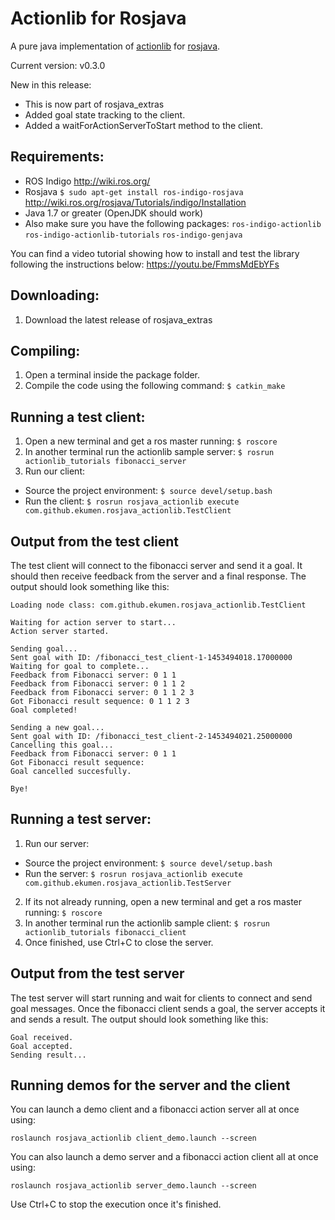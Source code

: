 # Actionlib for Rosjava
A pure java implementation of [actionlib](http://wiki.ros.org/actionlib) for [rosjava](http://wiki.ros.org/rosjava).

Current version: v0.3.0

New in this release:
* This is now part of rosjava_extras
* Added goal state tracking to the client.
* Added a waitForActionServerToStart method to the client.

## Requirements:
* ROS Indigo http://wiki.ros.org/
* Rosjava ```$ sudo apt-get install ros-indigo-rosjava``` http://wiki.ros.org/rosjava/Tutorials/indigo/Installation
* Java 1.7 or greater (OpenJDK should work)
* Also make sure you have the following packages: ```ros-indigo-actionlib``` ```ros-indigo-actionlib-tutorials``` ```ros-indigo-genjava```

You can find a video tutorial showing how to install and test the library following the instructions below:
https://youtu.be/FmmsMdEbYFs

## Downloading:
1. Download the latest release of rosjava_extras

## Compiling:
1. Open a terminal inside the package folder.
2. Compile the code using the following command: ```$ catkin_make```

## Running a test client:
1. Open a new terminal and get a ros master running: ```$ roscore```
2. In another terminal run the actionlib sample server: ```$ rosrun actionlib_tutorials fibonacci_server```
3. Run our client:
  * Source the project environment: ```$ source devel/setup.bash```
  * Run the client: ```$ rosrun rosjava_actionlib execute com.github.ekumen.rosjava_actionlib.TestClient```

## Output from the test client
The test client will connect to the fibonacci server and send it a goal. It
should then receive feedback from the server and a final response. The output
should look something like this:
```
Loading node class: com.github.ekumen.rosjava_actionlib.TestClient

Waiting for action server to start...
Action server started.

Sending goal...
Sent goal with ID: /fibonacci_test_client-1-1453494018.17000000
Waiting for goal to complete...
Feedback from Fibonacci server: 0 1 1
Feedback from Fibonacci server: 0 1 1 2
Feedback from Fibonacci server: 0 1 1 2 3
Got Fibonacci result sequence: 0 1 1 2 3
Goal completed!

Sending a new goal...
Sent goal with ID: /fibonacci_test_client-2-1453494021.25000000
Cancelling this goal...
Feedback from Fibonacci server: 0 1 1
Got Fibonacci result sequence:
Goal cancelled succesfully.

Bye!
```

## Running a test server:
1. Run our server:
  * Source the project environment: ```$ source devel/setup.bash```
  * Run the server: ```$ rosrun rosjava_actionlib execute com.github.ekumen.rosjava_actionlib.TestServer```
2. If its not already running, open a new terminal and get a ros master running: ```$ roscore```
3. In another terminal run the actionlib sample client: ```$ rosrun actionlib_tutorials fibonacci_client```
4. Once finished, use Ctrl+C to close the server.

## Output from the test server
The test server will start running and wait for clients to connect and send goal messages.
Once the fibonacci client sends a goal, the server accepts it and sends a result. The output
should look something like this:
```
Goal received.
Goal accepted.
Sending result...
```

## Running demos for the server and the client
You can launch a demo client and a fibonacci action server all at once using:
```
roslaunch rosjava_actionlib client_demo.launch --screen
```


You can also launch a demo server and a fibonacci action client all at once using:
```
roslaunch rosjava_actionlib server_demo.launch --screen
```

Use Ctrl+C to stop the execution once it's finished.
